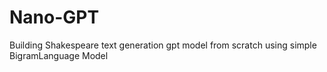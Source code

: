 # Nano-GPT
Building Shakespeare text generation gpt model from scratch using simple BigramLanguage Model
